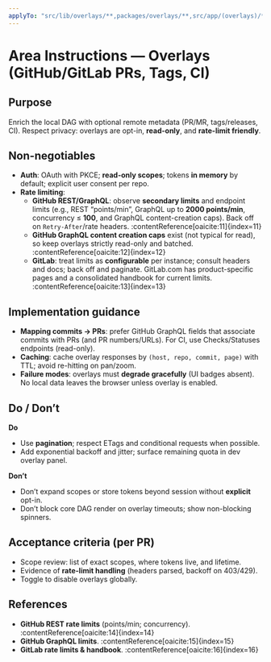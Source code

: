 ```yaml
---
applyTo: "src/lib/overlays/**,packages/overlays/**,src/app/(overlays)/**"
---
```


# Area Instructions — Overlays (GitHub/GitLab PRs, Tags, CI)

## Purpose
Enrich the local DAG with optional remote metadata (PR/MR, tags/releases, CI). Respect privacy: overlays are opt-in, **read-only**, and **rate-limit friendly**.

## Non-negotiables
- **Auth**: OAuth with PKCE; **read-only scopes**; tokens **in memory** by default; explicit user consent per repo.
- **Rate limiting**:
  - **GitHub REST/GraphQL**: observe **secondary limits** and endpoint limits (e.g., REST “points/min”, GraphQL up to **2000 points/min**, concurrency ≤ **100**, and GraphQL content-creation caps). Back off on `Retry-After`/rate headers. :contentReference[oaicite:11]{index=11}
  - **GitHub GraphQL content creation caps** exist (not typical for read), so keep overlays strictly read-only and batched. :contentReference[oaicite:12]{index=12}
  - **GitLab**: treat limits as **configurable** per instance; consult headers and docs; back off and paginate. GitLab.com has product-specific pages and a consolidated handbook for current limits. :contentReference[oaicite:13]{index=13}

## Implementation guidance
- **Mapping commits → PRs**: prefer GitHub GraphQL fields that associate commits with PRs (and PR numbers/URLs). For CI, use Checks/Statuses endpoints (read-only).
- **Caching**: cache overlay responses by `(host, repo, commit, page)` with TTL; avoid re-hitting on pan/zoom.
- **Failure modes**: overlays must **degrade gracefully** (UI badges absent). No local data leaves the browser unless overlay is enabled.

## Do / Don’t
**Do**
- Use **pagination**; respect ETags and conditional requests when possible.
- Add exponential backoff and jitter; surface remaining quota in dev overlay panel.

**Don’t**
- Don’t expand scopes or store tokens beyond session without **explicit** opt-in.
- Don’t block core DAG render on overlay timeouts; show non-blocking spinners.

## Acceptance criteria (per PR)
- Scope review: list of exact scopes, where tokens live, and lifetime.
- Evidence of **rate-limit handling** (headers parsed, backoff on 403/429).
- Toggle to disable overlays globally.

## References
- **GitHub REST rate limits** (points/min; concurrency). :contentReference[oaicite:14]{index=14}
- **GitHub GraphQL limits**. :contentReference[oaicite:15]{index=15}
- **GitLab rate limits & handbook**. :contentReference[oaicite:16]{index=16}
